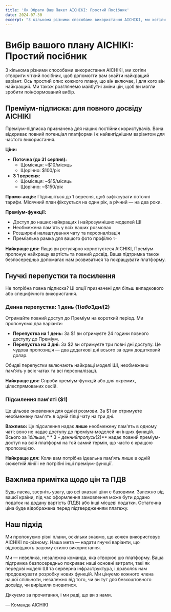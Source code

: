 ```yaml
---
title: 'Як Обрати Ваш Пакет AICHIKI: Простий Посібник'
date: 2024-07-30
excerpt: "З кількома різними способами використання AICHIKI, ми хотіли створити чіткий посібник, щоб допомогти вам знайти найкращий варіант. Ось простий опис кожного плану, що він включає, і для кого він найкращий."
---
```


# Вибір вашого плану AICHIKI: Простий посібник

З кількома різними способами використання AICHIKI, ми хотіли створити чіткий посібник, щоб допомогти вам знайти найкращий варіант. Ось простий опис кожного плану, що він включає, і для кого він найкращий. Ми також розглянемо майбутні зміни цін, щоб ви могли зробити поінформований вибір.

## Преміум-підписка: для повного досвіду AICHIKI

Преміум-підписка призначена для наших постійних користувачів. Вона відкриває повний потенціал платформи і є найвигіднішим варіантом для частого використання.

**Ціни:**

*   **Поточна (до 31 серпня):**
    *   Щомісяця: ~$10/місяць
    *   Щорічно: $100/рік
*   **З 1 вересня:**
    *   Щомісяця: ~$15/місяць
    *   Щорічно: ~$150/рік

**Промо-акція:** Підпишіться до 1 вересня, щоб зафіксувати поточні тарифи. Місячний план фіксується на один рік, а річний — на два роки.

**Преміум-функції:**

*   Доступ до наших найкращих і найрозумніших моделей ШІ
*   Необмежена пам'ять у всіх ваших розмовах
*   Розширені налаштування чату та персоналізація
*   Преміальна рамка для вашого фото профілю ✨

**Найкраще для:** Якщо ви регулярно користуєтеся AICHIKI, Преміум пропонує найкращу вартість та повний досвід. Ваша підтримка також безпосередньо допомагає нам розвиватися та покращувати платформу.

## Гнучкі перепустки та посилення

Не потрібна повна підписка? Ці опції призначені для більш випадкового або специфічного використання.

### Денна перепустка: 1 день ($1) або 3 дні ($2)

Отримайте повний доступ до Преміум на короткий період. Ми пропонуємо два варіанти:

*   **Перепустка на 1 день:** За $1 ви отримуєте 24 години повного доступу до Преміум.
*   **Перепустка на 3 дні:** За $2 ви отримуєте три повні дні доступу. Це чудова пропозиція — два додаткові дні всього за один додатковий долар.

Обидві перепустки включають найкращі моделі ШІ, необмеженu пам'ять у всіх чатах та всі персоналізації.

**Найкраще для:** Спроби преміум-функцій або для окремих, цілеспрямованих сесій.

### Підсилення пам'яті ($1)

Це цільове оновлення для однієї розмови. За $1 ви отримуєте необмежену пам'ять в одній гілці чату на три дні.

**Важливо:** Це підсилення надає **лише** необмежену пам'ять в одному чаті; воно не надає доступу до преміум-моделей чи інших функцій. Всього за $1 більше, **3-денний пропуск ($2)** надає повний преміум-доступ на всій платформі на той самий термін, що часто є кращою пропозицією.

**Найкраще для:** Коли вам потрібна ідеальна пам'ять лише в одній сюжетній лінії і не потрібні інші преміум-функції.

## Важлива примітка щодо цін та ПДВ

Будь ласка, зверніть увагу, що всі вказані ціни є базовими. Залежно від вашої країни, під час оформлення замовлення може бути додано податок на додану вартість (ПДВ) або інші місцеві податки. Остаточна ціна буде відображена перед підтвердженням платежу.

## Наш підхід

Ми пропонуємо різні плани, оскільки знаємо, що кожен використовує AICHIKI по-різному. Наша мета — надати гнучкі варіанти, що відповідають вашому стилю використання.

Ми — невелика, незалежна команда, яка створює цю платформу. Ваша підтримка безпосередньо покриває наші основні витрати, такі як передові моделі ШІ та серверна інфраструктура, і дозволяє нам продовжувати розробку нових функцій. Ми цінуємо кожного члена нашої спільноти, незалежно від того, чи ви тут для безкоштовного досвіду, чи вирішили оновитися.

Дякуємо за прочитання, і ми раді, що ви з нами.

— Команда AICHIKI